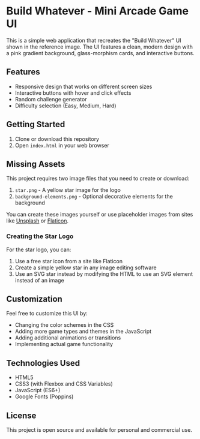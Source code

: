 # Build Whatever - Mini Arcade Game UI

This is a simple web application that recreates the "Build Whatever" UI shown in the reference image. The UI features a clean, modern design with a pink gradient background, glass-morphism cards, and interactive buttons.

## Features

- Responsive design that works on different screen sizes
- Interactive buttons with hover and click effects
- Random challenge generator
- Difficulty selection (Easy, Medium, Hard)

## Getting Started

1. Clone or download this repository
2. Open `index.html` in your web browser

## Missing Assets

This project requires two image files that you need to create or download:

1. `star.png` - A yellow star image for the logo
2. `background-elements.png` - Optional decorative elements for the background

You can create these images yourself or use placeholder images from sites like [Unsplash](https://unsplash.com) or [Flaticon](https://www.flaticon.com).

### Creating the Star Logo

For the star logo, you can:
1. Use a free star icon from a site like Flaticon
2. Create a simple yellow star in any image editing software
3. Use an SVG star instead by modifying the HTML to use an SVG element instead of an image

## Customization

Feel free to customize this UI by:

- Changing the color schemes in the CSS
- Adding more game types and themes in the JavaScript
- Adding additional animations or transitions
- Implementing actual game functionality

## Technologies Used

- HTML5
- CSS3 (with Flexbox and CSS Variables)
- JavaScript (ES6+)
- Google Fonts (Poppins)

## License

This project is open source and available for personal and commercial use. 